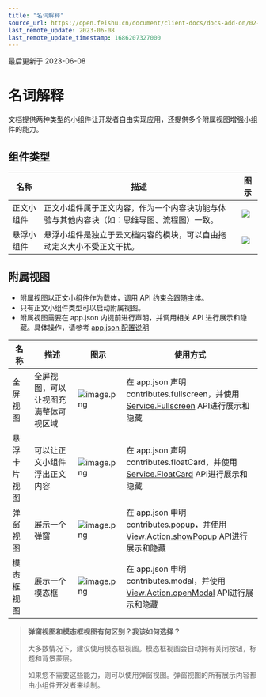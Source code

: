```yaml
---
title: "名词解释"
source_url: https://open.feishu.cn/document/client-docs/docs-add-on/02-cloud-doc-block-noun-explanation
last_remote_update: 2023-06-08
last_remote_update_timestamp: 1686207327000
---
```

最后更新于 2023-06-08

# 名词解释

文档提供两种类型的小组件让开发者自由实现应用，还提供多个附属视图增强小组件的能力。

## 组件类型

| 名称    | **描述**                                        | **图示**                                                                                                                                                                                                                                                |
| ----- | --------------------------------------------- | ----------------------------------------------------------------------------------------------------------------------------------------------------------------------------------------------------------------------------------------------------- |
| 正文小组件 | 正文小组件属于正文内容，作为一个内容块功能与体验与其他内容块（如：思维导图、流程图）一致。 | ![](https://sf3-cn.feishucdn.com/obj/open-platform-opendoc/2bb1227e6c1d0665c1c01d607e88ac29_WsEqDaC8P2.png?lazyload=true&width=2880&height=1800) |
| 悬浮小组件 | 悬浮小组件是独立于云文档内容的模块，可以自由拖动定义大小不受正文干扰。           | ![](https://sf3-cn.feishucdn.com/obj/open-platform-opendoc/81b4579e347afacddf826ffefc1e7489_04OrFBh08P.png?lazyload=true&width=1459&height=900) |

## 附属视图
- 附属视图以正文小组件作为载体，调用 API 约束会跟随主体。
- 只有正文小组件类型可以启动附属视图。
- 附属视图需要在 app.json 内提前进行声明，并调用相关 API 进行展示和隐藏。具体操作，请参考 [app.json 配置说明](https://open.feishu.cn/document/uAjLw4CM/uYjL24iN/docs-add-on/03-cloud-doc-block-rapid-development-guide/appjson-configuration-instructions)

名称     | **描述**             | **图示**                                                                                                                                                                                                                                                | 使用方式                                                                                                                                                                                                                         |
| ------ | ------------------ | ----------------------------------------------------------------------------------------------------------------------------------------------------------------------------------------------------------------------------------------------------- | ---------------------------------------------------------------------------------------------------------------------------------------------------------------------------------------------------------------------------- |
| 全屏视图   | 全屏视图，可以让视图充满整体可视区域 | ![image.png](https://sf3-cn.feishucdn.com/obj/open-platform-opendoc/b8a950367b483ba7bcc09d37b08e57b8_ywwb5wVuid.png?lazyload=true&width=3574&height=1854) | 在 app.json 声明 contributes.fullscreen，并使用 [Service.Fullscreen](https://open.feishu.cn/document/uAjLw4CM/uYjL24iN/docs-add-on/05-api-doc/basic-data-reference---base/Service.Fullscreen.enterFullscreen) API进行展示和隐藏                                                                                               |
| 悬浮卡片视图 | 可以让正文小组件浮出正文内容     | ![image.png](https://sf3-cn.feishucdn.com/obj/open-platform-opendoc/ed82aa7368e9ae19ab7e6f074570f6f0_DRHlQjOXLH.png?lazyload=true&width=1282&height=798) | 在 app.json 声明 contributes.floatCard，并使用 [Service.FloatCard](https://open.feishu.cn/document/uAjLw4CM/uYjL24iN/docs-add-on/05-api-doc/basic-data-reference---base/Service.FloatCard.enterFloatCard) API进行展示和隐藏                                                                                                 |
| 弹窗视图   | 展示一个弹窗             | ![image.png](https://sf3-cn.feishucdn.com/obj/open-platform-opendoc/bf1d2d45411b6cca33d87a0f8052d351_cMcKFNXHla.png?lazyload=true&width=1660&height=766) | 在 app.json 申明 contributes.popup，并使用 [View.Action.showPopup](https://open.feishu.cn/document/uAjLw4CM/uYjL24iN/docs-add-on/05-api-doc/basic-data-reference---base/View.Action.showPopup) API进行展示和隐藏  |
| 模态框视图  | 展示一个模态框            | ![image.png](https://sf3-cn.feishucdn.com/obj/open-platform-opendoc/f382e55f4cae736c8a29b369e36f5072_9nb2LuOIXB.png?lazyload=true&width=1682&height=844) | 在 app.json 申明 contributes.modal，并使用 [View.Action.openModal](https://open.feishu.cn/document/uAjLw4CM/uYjL24iN/docs-add-on/05-api-doc/basic-data-reference---base/View.Action.openModal) API进行展示和隐藏
> **弹窗视图和模态框视图有何区别？我该如何选择？**
>
> 大多数情况下，建议使用模态框视图。模态框视图会自动拥有关闭按钮，标题和背景蒙层。
>
> 如果您不需要这些能力，则可以使用弹窗视图。弹窗视图的所有展示内容都由小组件开发者来绘制。
